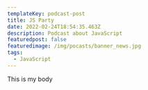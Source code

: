 ```yaml
---
templateKey: podcast-post
title: JS Party
date: 2022-02-24T18:54:35.463Z
description: Podcast about JavaScript
featuredpost: false
featuredimage: /img/pocasts/banner_news.jpg
tags:
  - JavaScript
---
```

This is my body